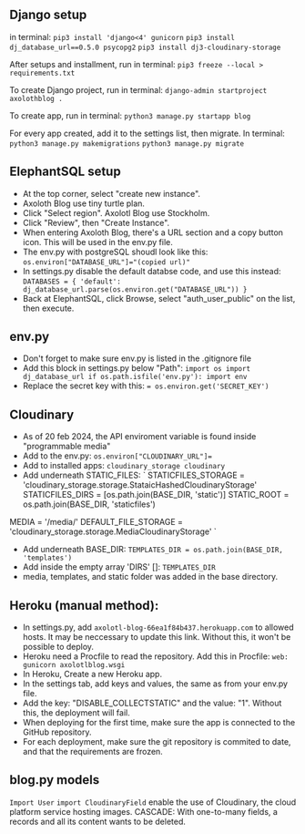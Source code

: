 Django setup
---
in terminal:
`pip3 install 'django<4' gunicorn`
`pip3 install dj_database_url==0.5.0 psycopg2`
`pip3 install dj3-cloudinary-storage`

After setups and installment, run in terminal:
`pip3 freeze --local > requirements.txt`

To create Django project, run in terminal:
`django-admin startproject axolothblog .`

To create app, run in terminal:
`python3 manage.py startapp blog`

For every app created, add it to the settings list, then migrate. In terminal:
`python3 manage.py makemigrations`
`python3 manage.py migrate`


ElephantSQL setup
---
- At the top corner, select "create new instance".
- Axoloth Blog use tiny turtle plan.
- Click "Select region". Axolotl Blog use Stockholm.
- Click "Review", then "Create Instance".
- When entering Axoloth Blog, there's a URL section and a copy button icon. This will be used in the env.py file.
- The env.py with postgreSQL shoudl look like this: `os.environ["DATABASE_URL"]="(copied url)"`
- In settings.py disable the default databse code, and use this instead:
`
DATABASES = {
    'default': dj_database_url.parse(os.environ.get("DATABASE_URL"))
}
`
- Back at ElephantSQL, click Browse, select "auth_user_public" on the list, then execute.

env.py
---
- Don't forget to make sure env.py is listed in the .gitignore file
- Add this block in settings.py below "Path":
`
import os
import dj_database_url
if os.path.isfile('env.py'):
    import env
`
- Replace the secret key with this:
`= os.environ.get('SECRET_KEY')`

Cloudinary
---
- As of 20 feb 2024, the API enviroment variable is found inside "programmable media"
- Add to the env.py:
`os.environ["CLOUDINARY_URL"]=`
- Add to installed apps:
`
cloudinary_storage
cloudinary
`
- Add underneath STATIC_FILES:
`
STATICFILES_STORAGE = 'cloudinary_storage.storage.StataicHashedCloudinaryStorage'
STATICFILES_DIRS = [os.path.join(BASE_DIR, 'static')]
STATIC_ROOT = os.path.join(BASE_DIR, 'staticfiles')

MEDIA = '/media/'
DEFAULT_FILE_STORAGE = 'cloudinary_storage.storage.MediaCloudinaryStorage'
`
- Add underneath BASE_DIR:
`
TEMPLATES_DIR = os.path.join(BASE_DIR, 'templates')
`
- Add inside the empty array 'DIRS' []:
`TEMPLATES_DIR`
- media, templates, and static folder was added in the base directory.


Heroku (manual method):
---
- In settings.py, add `axolotl-blog-66ea1f84b437.herokuapp.com` to allowed hosts. It may be neccessary to update this link. Without this, it won't be possible to deploy.
- Heroku need a Procfile to read the repository. Add this in Procfile:
`
web: gunicorn axolotlblog.wsgi
`
- In Heroku, Create a new Heroku app.
- In the settings tab, add keys and values, the same as from your env.py file.
- Add the key: "DISABLE_COLLECTSTATIC" and the value: "1". Without this, the deployment will fail.
- When deploying for the first time, make sure the app is connected to the GitHub repository.
- For each deployment, make sure the git repository is commited to date, and that the requirements are frozen.

blog.py models
---
`Import User`
`import CloudinaryField` enable the use of Cloudinary, the cloud platform service hosting images.
CASCADE: With one-to-many fields, a records and all its content wants to be deleted.